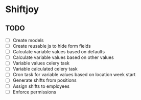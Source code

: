 # Shiftjoy

## TODO
- [ ] Create models
- [ ] Create reusable js to hide form fields
- [ ] Calculate variable values based on defaults
- [ ] Calculate variable values based on other values
- [ ] Variable values celery task
- [ ] Variable calculated celery task
- [ ] Cron task for variable values based on location week start
- [ ] Generate shifts from positions
- [ ] Assign shifts to employees
- [ ] Enforce permissions
